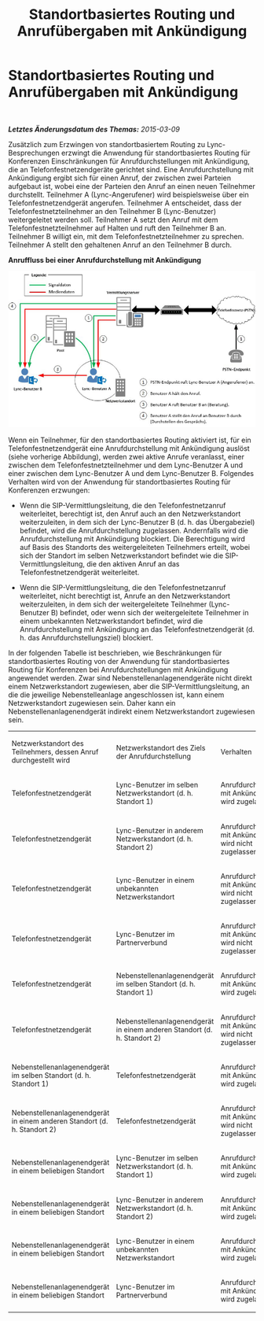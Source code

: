 ﻿---
title: Standortbasiertes Routing und Anrufübergaben mit Ankündigung
TOCTitle: Standortbasiertes Routing und Anrufübergaben mit Ankündigung
ms:assetid: b12460c2-36c8-481f-b867-fe10dc1c0bdf
ms:mtpsurl: https://technet.microsoft.com/de-de/library/Dn362836(v=OCS.15)
ms:contentKeyID: 56269330
ms.date: 05/19/2016
mtps_version: v=OCS.15
ms.translationtype: HT
---

# Standortbasiertes Routing und Anrufübergaben mit Ankündigung

 

_**Letztes Änderungsdatum des Themas:** 2015-03-09_

Zusätzlich zum Erzwingen von standortbasiertem Routing zu Lync-Besprechungen erzwingt die Anwendung für standortbasiertes Routing für Konferenzen Einschränkungen für Anrufdurchstellungen mit Ankündigung, die an Telefonfestnetzendgeräte gerichtet sind. Eine Anrufdurchstellung mit Ankündigung ergibt sich für einen Anruf, der zwischen zwei Parteien aufgebaut ist, wobei eine der Parteien den Anruf an einen neuen Teilnehmer durchstellt. Teilnehmer A (Lync-Angerufener) wird beispielsweise über ein Telefonfestnetzendgerät angerufen. Teilnehmer A entscheidet, dass der Telefonfestnetzteilnehmer an den Teilnehmer B (Lync-Benutzer) weitergeleitet werden soll. Teilnehmer A setzt den Anruf mit dem Telefonfestnetzteilnehmer auf Halten und ruft den Teilnehmer B an. Teilnehmer B willigt ein, mit dem Telefonfestnetzteilnehmer zu sprechen. Teilnehmer A stellt den gehaltenen Anruf an den Teilnehmer B durch.

**Anruffluss bei einer Anrufdurchstellung mit Ankündigung**

![Standortbasiertes Routing für Konferenzen (Diagramm)](images/Dn362836.e4d43d6f-23d2-49c9-b12b-15248a743f92(OCS.15).jpg "Standortbasiertes Routing für Konferenzen (Diagramm)")

Wenn ein Teilnehmer, für den standortbasiertes Routing aktiviert ist, für ein Telefonfestnetzendgerät eine Anrufdurchstellung mit Ankündigung auslöst (siehe vorherige Abbildung), werden zwei aktive Anrufe veranlasst, einer zwischen dem Telefonfestnetzteilnehmer und dem Lync-Benutzer A und einer zwischen dem Lync-Benutzer A und dem Lync-Benutzer B. Folgendes Verhalten wird von der Anwendung für standortbasiertes Routing für Konferenzen erzwungen:

  - Wenn die SIP-Vermittlungsleitung, die den Telefonfestnetzanruf weiterleitet, berechtigt ist, den Anruf auch an den Netzwerkstandort weiterzuleiten, in dem sich der Lync-Benutzer B (d. h. das Übergabeziel) befindet, wird die Anrufdurchstellung zugelassen. Andernfalls wird die Anrufdurchstellung mit Ankündigung blockiert. Die Berechtigung wird auf Basis des Standorts des weitergeleiteten Teilnehmers erteilt, wobei sich der Standort im selben Netzwerkstandort befindet wie die SIP-Vermittlungsleitung, die den aktiven Anruf an das Telefonfestnetzendgerät weiterleitet.

  - Wenn die SIP-Vermittlungsleitung, die den Telefonfestnetzanruf weiterleitet, nicht berechtigt ist, Anrufe an den Netzwerkstandort weiterzuleiten, in dem sich der weitergeleitete Teilnehmer (Lync-Benutzer B) befindet, oder wenn sich der weitergeleitete Teilnehmer in einem unbekannten Netzwerkstandort befindet, wird die Anrufdurchstellung mit Ankündigung an das Telefonfestnetzendgerät (d. h. das Anrufdurchstellungsziel) blockiert.

In der folgenden Tabelle ist beschrieben, wie Beschränkungen für standortbasiertes Routing von der Anwendung für standortbasiertes Routing für Konferenzen bei Anrufdurchstellungen mit Ankündigung angewendet werden. Zwar sind Nebenstellenanlagenendgeräte nicht direkt einem Netzwerkstandort zugewiesen, aber die SIP-Vermittlungsleitung, an die die jeweilige Nebenstelleanlage angeschlossen ist, kann einem Netzwerkstandort zugewiesen sein. Daher kann ein Nebenstellenanlagenendgerät indirekt einem Netzwerkstandort zugewiesen sein.


<table>
<colgroup>
<col style="width: 33%" />
<col style="width: 33%" />
<col style="width: 33%" />
</colgroup>
<tbody>
<tr class="odd">
<td><p>Netzwerkstandort des Teilnehmers, dessen Anruf durchgestellt wird</p></td>
<td><p>Netzwerkstandort des Ziels der Anrufdurchstellung</p></td>
<td><p>Verhalten</p></td>
</tr>
<tr class="even">
<td><p>Telefonfestnetzendgerät</p></td>
<td><p>Lync-Benutzer im selben Netzwerkstandort (d. h. Standort 1)</p></td>
<td><p>Anrufdurchstellung mit Ankündigung wird zugelassen</p></td>
</tr>
<tr class="odd">
<td><p>Telefonfestnetzendgerät</p></td>
<td><p>Lync-Benutzer in anderem Netzwerkstandort (d. h. Standort 2)</p></td>
<td><p>Anrufdurchstellung mit Ankündigung wird nicht zugelassen</p></td>
</tr>
<tr class="even">
<td><p>Telefonfestnetzendgerät</p></td>
<td><p>Lync-Benutzer in einem unbekannten Netzwerkstandort</p></td>
<td><p>Anrufdurchstellung mit Ankündigung wird nicht zugelassen</p></td>
</tr>
<tr class="odd">
<td><p>Telefonfestnetzendgerät</p></td>
<td><p>Lync-Benutzer im Partnerverbund</p></td>
<td><p>Anrufdurchstellung mit Ankündigung wird nicht zugelassen</p></td>
</tr>
<tr class="even">
<td><p>Telefonfestnetzendgerät</p></td>
<td><p>Nebenstellenanlagenendgerät im selben Standort (d. h. Standort 1)</p></td>
<td><p>Anrufdurchstellung mit Ankündigung wird zugelassen</p></td>
</tr>
<tr class="odd">
<td><p>Telefonfestnetzendgerät</p></td>
<td><p>Nebenstellenanlagenendgerät in einem anderen Standort (d. h. Standort 2)</p></td>
<td><p>Anrufdurchstellung mit Ankündigung wird nicht zugelassen</p></td>
</tr>
<tr class="even">
<td><p>Nebenstellenanlagenendgerät im selben Standort (d. h. Standort 1)</p></td>
<td><p>Telefonfestnetzendgerät</p></td>
<td><p>Anrufdurchstellung mit Ankündigung wird zugelassen</p></td>
</tr>
<tr class="odd">
<td><p>Nebenstellenanlagenendgerät in einem anderen Standort (d. h. Standort 2)</p></td>
<td><p>Telefonfestnetzendgerät</p></td>
<td><p>Anrufdurchstellung mit Ankündigung wird nicht zugelassen</p></td>
</tr>
<tr class="even">
<td><p>Nebenstellenanlagenendgerät in einem beliebigen Standort</p></td>
<td><p>Lync-Benutzer im selben Netzwerkstandort (d. h. Standort 1)</p></td>
<td><p>Anrufdurchstellung mit Ankündigung wird zugelassen</p></td>
</tr>
<tr class="odd">
<td><p>Nebenstellenanlagenendgerät in einem beliebigen Standort</p></td>
<td><p>Lync-Benutzer in anderem Netzwerkstandort (d. h. Standort 2)</p></td>
<td><p>Anrufdurchstellung mit Ankündigung wird zugelassen</p></td>
</tr>
<tr class="even">
<td><p>Nebenstellenanlagenendgerät in einem beliebigen Standort</p></td>
<td><p>Lync-Benutzer in einem unbekannten Netzwerkstandort</p></td>
<td><p>Anrufdurchstellung mit Ankündigung wird zugelassen</p></td>
</tr>
<tr class="odd">
<td><p>Nebenstellenanlagenendgerät in einem beliebigen Standort</p></td>
<td><p>Lync-Benutzer im Partnerverbund</p></td>
<td><p>Anrufdurchstellung mit Ankündigung wird zugelassen</p></td>
</tr>
</tbody>
</table>

